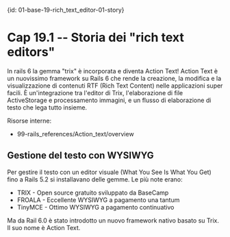 {id: 01-base-19-rich_text_editor-01-story}
# Cap 19.1 -- Storia dei "rich text editors"

In rails 6 la gemma "trix" è incorporata e diventa Action Text!
Action Text è un nuovissimo framework su Rails 6 che rende la creazione, la modifica e la visualizzazione di contenuti RTF (Rich Text Content) nelle applicazioni super facili. È un'integrazione tra l'editor di Trix, l'elaborazione di file ActiveStorage e processamento immagini, e un flusso di elaborazione di testo che lega tutto insieme.

Risorse interne:

* 99-rails_references/Action_text/overview


## Gestione del testo con WYSIWYG

Per gestire il testo con un editor visuale (What You See Is What You Get) fino a Rails 5.2 si installavano delle gemme.
Le più note erano:

* TRIX - Open source gratuito sviluppato da BaseCamp
* FROALA - Eccellente WYSIWYG a pagamento una tantum
* TinyMCE - Ottimo WYSIWYG a pagamento continuativo

Ma da Rail 6.0 è stato introdotto un nuovo framework nativo basato su Trix. Il suo nome è Action Text.
